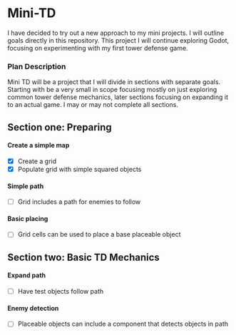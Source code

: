 # Mini-TD
I have decided to try out a new approach to my mini projects. I will outline goals directly in this repository. This project I will continue exploring Godot, focusing on experimenting with my first tower defense game.

### Plan Description
Mini TD will be a project that I will divide in sections with separate goals. Starting with be a very small in scope focusing mostly on just exploring common tower defense mechanics, later sections focusing on expanding it to an actual game. I may or may not complete all sections.

## Section one: Preparing 
#### Create a simple map
- [X] Create a grid
- [X] Populate grid with simple squared objects

#### Simple path
- [ ] Grid includes a path for enemies to follow

#### Basic placing
- [ ] Grid cells can be used to place a base placeable object

## Section two: Basic TD Mechanics
#### Expand path
- [ ] Have test objects follow path

#### Enemy detection
- [ ] Placeable objects can include a component that detects objects in path
